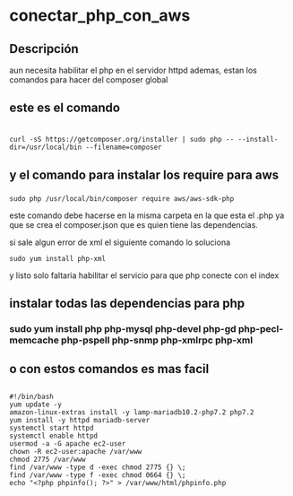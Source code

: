 # conectar_php_con_aws
## Descripción
aun necesita habilitar el php en el servidor httpd ademas, estan los comandos para hacer del composer global


## este es el comando
###
```

curl -sS https://getcomposer.org/installer | sudo php -- --install-dir=/usr/local/bin --filename=composer

```

## y el comando para instalar los require para aws

### 
```
sudo php /usr/local/bin/composer require aws/aws-sdk-php
```
este comando debe hacerse en la misma carpeta en la que esta el .php ya que se crea el composer.json que es quien tiene las dependencias.

si sale algun error de xml el siguiente comando lo soluciona
```
sudo yum install php-xml
```
y listo solo faltaria habilitar el servicio para que php conecte con el index

## instalar todas las dependencias para php
### sudo yum install php php-mysql php-devel php-gd php-pecl-memcache php-pspell php-snmp php-xmlrpc php-xml


## o con estos comandos es mas facil
##
```
#!/bin/bash
yum update -y
amazon-linux-extras install -y lamp-mariadb10.2-php7.2 php7.2
yum install -y httpd mariadb-server
systemctl start httpd
systemctl enable httpd
usermod -a -G apache ec2-user
chown -R ec2-user:apache /var/www
chmod 2775 /var/www
find /var/www -type d -exec chmod 2775 {} \;
find /var/www -type f -exec chmod 0664 {} \;
echo "<?php phpinfo(); ?>" > /var/www/html/phpinfo.php
```
